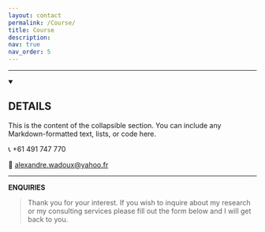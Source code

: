 ```yaml
---
layout: contact
permalink: /Course/
title: Course
description: 
nav: true
nav_order: 5
---
```


----


<details open>
<summary><h2> DETAILS </h2></summary>
This is the content of the collapsible section. You can include any Markdown-formatted text, lists, or code here.
</details>

:telephone_receiver: +61 491 747 770

:email: alexandre.wadoux@yahoo.fr

----
**ENQUIRIES**

> Thank you for your interest. If you wish to inquire about my research or my consulting services please fill out the form below and I will get back to you.
